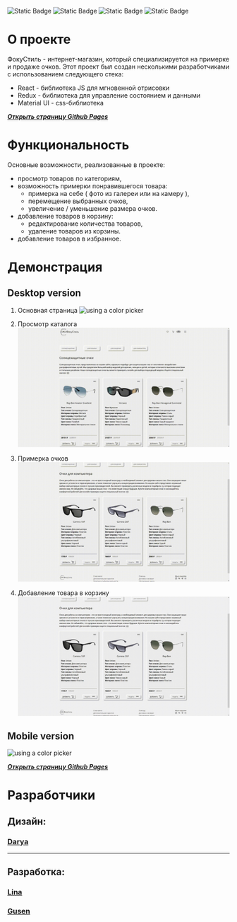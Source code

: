 ![Static Badge](https://img.shields.io/badge/CSS-3-blue) ![Static Badge](https://img.shields.io/badge/JavaScript-ES6-yellow) ![Static Badge](https://img.shields.io/badge/Node.js-18.18-green) ![Static Badge](https://img.shields.io/badge/npm-10.2-%23a53030)

# О проекте

ФокуСтиль - интернет-магазин, который специализируется на примерке и продаже очков. Этот проект был создан несколькими разработчиками с использованием следующего стека:
- React - библиотека JS для мгновенной отрисовки 
- Redux - библиотека для управление состоянием и данными
- Material UI - css-библиотека

***[Открыть страницу Github Pages](https://gusennn.github.io/focustyle-app/)***

# Функциональность
Основные возможности, реализованные в проекте:
- просмотр товаров по категориям,
- возможность примерки понравившегося товара:
    - примерка на себе ( фото из галереи или на камеру ),
    - перемещение выбранных очков,
    - увеличение / уменьшение размера очков.
- добавление товаров в корзину:
    - редактирование количества товаров,
    - удаление товаров из корзины.
- добавление товаров в избранное.

# Демонстрация
## Desktop version
1. Основная страница
![using a color picker](/src/gif/desktop-version.gif)

2. Просмотр каталога
![using a color picker](/src/gif/desktop-version-category.gif)

3. Примерка очков
![using a color picker](/src/gif/desktop-version-fitt.gif)

4. Добавление товара в корзину
![using a color picker](/src/gif/desktop-version-basket.gif)

## Mobile version
![using a color picker](/src/gif/mobile-version.gif)

***[Открыть страницу Github Pages](https://gusennn.github.io/focustyle-app/)***

# Разработчики
## Дизайн:
### [Darya]('#')
***
## Разработка:
### [Lina](https://github.com/LinaCor)
### [Gusen](https://github.com/gusennn)
